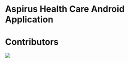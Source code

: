 # Aspirus Health Care Android Application
# Contributors
<a href="https://github.com/MininduSenadheera">
  <img src="https://avatars.githubusercontent.com/u/69930656?v=4?size=50">
</a>
